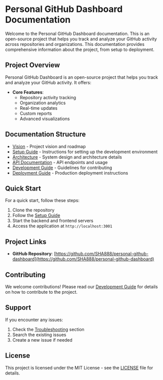 # Personal GitHub Dashboard Documentation

Welcome to the Personal GitHub Dashboard documentation. This is an open-source project that helps you track and analyze your GitHub activity across repositories and organizations. This documentation provides comprehensive information about the project, from setup to deployment.

## Project Overview

Personal GitHub Dashboard is an open-source project that helps you track and analyze your GitHub activity. It offers:

- **Core Features**:
  - Repository activity tracking
  - Organization analytics
  - Real-time updates
  - Custom reports
  - Advanced visualizations

## Documentation Structure

- [Vision](./vision/README.md) - Project vision and roadmap
- [Setup Guide](./setup/README.md) - Instructions for setting up the development environment
- [Architecture](./architecture/README.md) - System design and architecture details
- [API Documentation](./api/README.md) - API endpoints and usage
- [Development Guide](./development/README.md) - Guidelines for contributing
- [Deployment Guide](./deployment/README.md) - Production deployment instructions

## Quick Start

For a quick start, follow these steps:

1. Clone the repository
2. Follow the [Setup Guide](./setup/README.md)
3. Start the backend and frontend servers
4. Access the application at `http://localhost:3001`

## Project Links

- **GitHub Repository**: [https://github.com/SHA888/personal-github-dashboard](https://github.com/SHA888/personal-github-dashboard)

## Contributing

We welcome contributions! Please read our [Development Guide](./development/README.md) for details on how to contribute to the project.

## Support

If you encounter any issues:
1. Check the [Troubleshooting](./setup/README.md#troubleshooting) section
2. Search the existing issues
3. Create a new issue if needed

## License

This project is licensed under the MIT License - see the [LICENSE](../LICENSE) file for details.
